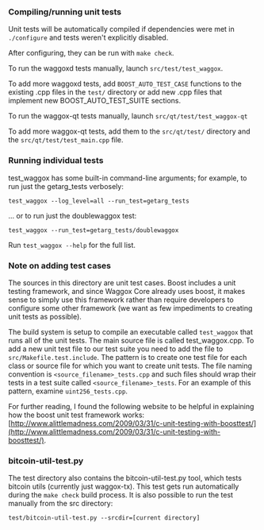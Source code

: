 ### Compiling/running unit tests

Unit tests will be automatically compiled if dependencies were met in `./configure`
and tests weren't explicitly disabled.

After configuring, they can be run with `make check`.

To run the waggoxd tests manually, launch `src/test/test_waggox`.

To add more waggoxd tests, add `BOOST_AUTO_TEST_CASE` functions to the existing
.cpp files in the `test/` directory or add new .cpp files that
implement new BOOST_AUTO_TEST_SUITE sections.

To run the waggox-qt tests manually, launch `src/qt/test/test_waggox-qt`

To add more waggox-qt tests, add them to the `src/qt/test/` directory and
the `src/qt/test/test_main.cpp` file.

### Running individual tests

test_waggox has some built-in command-line arguments; for
example, to run just the getarg_tests verbosely:

    test_waggox --log_level=all --run_test=getarg_tests

... or to run just the doublewaggox test:

    test_waggox --run_test=getarg_tests/doublewaggox

Run `test_waggox --help` for the full list.

### Note on adding test cases

The sources in this directory are unit test cases.  Boost includes a
unit testing framework, and since Waggox Core already uses boost, it makes
sense to simply use this framework rather than require developers to
configure some other framework (we want as few impediments to creating
unit tests as possible).

The build system is setup to compile an executable called `test_waggox`
that runs all of the unit tests.  The main source file is called
test_waggox.cpp. To add a new unit test file to our test suite you need 
to add the file to `src/Makefile.test.include`. The pattern is to create 
one test file for each class or source file for which you want to create 
unit tests.  The file naming convention is `<source_filename>_tests.cpp` 
and such files should wrap their tests in a test suite 
called `<source_filename>_tests`. For an example of this pattern, 
examine `uint256_tests.cpp`.

For further reading, I found the following website to be helpful in
explaining how the boost unit test framework works:
[http://www.alittlemadness.com/2009/03/31/c-unit-testing-with-boosttest/](http://www.alittlemadness.com/2009/03/31/c-unit-testing-with-boosttest/).

### bitcoin-util-test.py

The test directory also contains the bitcoin-util-test.py tool, which tests bitcoin utils (currently just waggox-tx). This test gets run automatically during the `make check` build process. It is also possible to run the test manually from the src directory:

```
test/bitcoin-util-test.py --srcdir=[current directory]

```